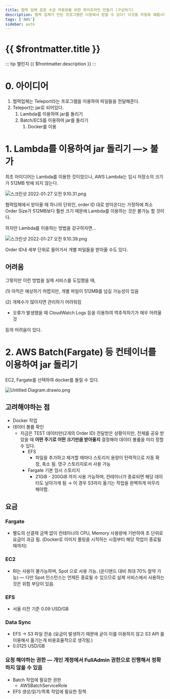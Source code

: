 ```yaml
---
title: 협력 업체 음원 수급 자동화를 위한 파이프라인 만들기 (구상하기)
description: 협력 업체가 만든 프로그램만 이용해서 받을 수 있다! 이것을 자동화 해봅시다
tags: ['AWS']
sidebar: auto
---
```


# {{ $frontmatter.title }}

::: tip 챌린지
{{ $frontmatter.description }}
:::

# 0. 아이디어

1. 협력업체는 Teleport라는 프로그램을 이용하여 파일들을 전달해준다.
2. Teleport는 jar로 되어있다.
    1. Lambda를 이용하여 jar를 돌리기
    2. Batch/ECS를 이용하여 jar를 돌리기
        1. Docker를 이용

# 1. Lambda를 이용하여 jar 돌리기 —> 불가

최초 아이디어는 Lambda를 이용한 것이었으나, AWS Lambda는 임시 저장소의 크기가 512MB 밖에 되지 않는다.

![스크린샷 2022-01-27 오전 9.10.31.png](~@img/universal-music-pipeline/1-2022-01-279.10.31.png)

협력업체에서 받아올 때 하나의 단위인, order ID 대로 받아온다는 가정하에 최소 Order Size가 512MB보다 훨씬 크기 때문에 Lambda를 이용하는 것은 불가능 할 것이다.

하지만 Lambda를 이용하는 방법을 강구하자면...

![스크린샷 2022-01-27 오전 9.10.39.png](~@img/universal-music-pipeline/2-2022-01-279.10.39.png)

Order ID내 세부 단위로 들어가서 개별 파일들을 받아올 수도 있다.

## 어려움

그렇지만 이런 방법을 실제 서비스를 도입했을 때,

(1) 아직은 예상하기 어렵지만, 개별 파일이 512MB를 넘길 가능성이 있음

(2) 개체수가 많아지면 관리하기 어려워짐

- 오류가 발생했을 때 CloudWatch Logs 등을 이용하여 역추적하기가 매우 어려울 것

등의 어려움이 있다.

# 2. AWS Batch(Fargate) 등 컨테이너를 이용하여 jar 돌리기

EC2, Fargate를 선택하여 docker를 돌릴 수 있다.

![Untitled Diagram.drawio.png](~@img/universal-music-pipeline/3-UntitledDiagram.drawio.png)

## 고려해야하는 점

- Docker 작업
- 데이터 볼륨 확인
    - 지금은 TEST 데이터만(2개의 Order ID) 전달받은 상황이지만, 전체를 공유 받았을 때 **어떤 주기로 어떤 크기만큼 받아올지** 결정해야 데이터 볼륨을 미리 정할 수 있다.
        - EFS
            - 파일을 추가하고 제거할 때마다 스토리지 용량이 탄력적으로 자동 확장, 축소 됨. 영구 스토리지로서 사용 가능
        - Fargate 기본 임시 스토리지
            - 21GiB - 200GiB 까지 사용 가능하며, 컨테이너가 종료되면 해당 데이터도 날아가게 됨 → 이 경우 S3까지 옮기는 작업을 완벽하게 마무리 해야함.

## 요금

### Fargate

- 별도의 선결제 금액 없이 컨테이너의 CPU, Memory 사용량에 기반하여 초 단위로 요금이 과금 됨. (Docker로 이미지 풀링을 시작하는 시점부터 해당 작업이 종료될 때까지)

### EC2

- RI는 사용이 불가능하며, Spot 으로 사용 가능. (온디맨드 대비 최대 70% 절약 가능) — 다만 Spot 인스턴스는 언제든 종료될 수 있으므로 실제 서비스에서 사용하는 것은 위험 부담이 있음.

### EFS

- 서울 리전 기준 0.09 USD/GB

### Data Sync

- EFS → S3 파일 전송 (요금이 발생하기 때문에 굳이 이를 이용하지 않고 S3 API 를 이용해서 옮기는게 비용효율적으로 생각됨.)
- 0.0125 USD/GB

### 요청 해야하는 권한 — 개인 계정에서 FullAdmin 권한으로 진행해서 정확하지 않을 수 있음

- Batch 작업에 필요한 권한
    - AWSBatchServiceRole
- EFS 생성/읽기/목록 작업에 필요한 정책